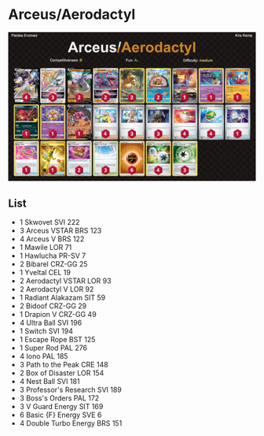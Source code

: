 # Arceus/Aerodactyl

![decklist](../../!Images/Standard/5BST-PAL/Arceus-Aerodactyl.png)

## List
* 1 Skwovet SVI 222
* 3 Arceus VSTAR BRS 123
* 4 Arceus V BRS 122
* 1 Mawile LOR 71
* 1 Hawlucha PR-SV 7
* 2 Bibarel CRZ-GG 25
* 1 Yveltal CEL 19
* 2 Aerodactyl VSTAR LOR 93
* 2 Aerodactyl V LOR 92
* 1 Radiant Alakazam SIT 59
* 2 Bidoof CRZ-GG 29
* 1 Drapion V CRZ-GG 49
* 4 Ultra Ball SVI 196
* 1 Switch SVI 194
* 1 Escape Rope BST 125
* 1 Super Rod PAL 276
* 4 Iono PAL 185
* 3 Path to the Peak CRE 148
* 2 Box of Disaster LOR 154
* 4 Nest Ball SVI 181
* 3 Professor's Research SVI 189
* 3 Boss's Orders PAL 172
* 3 V Guard Energy SIT 169
* 6 Basic {F} Energy SVE 6
* 4 Double Turbo Energy BRS 151

